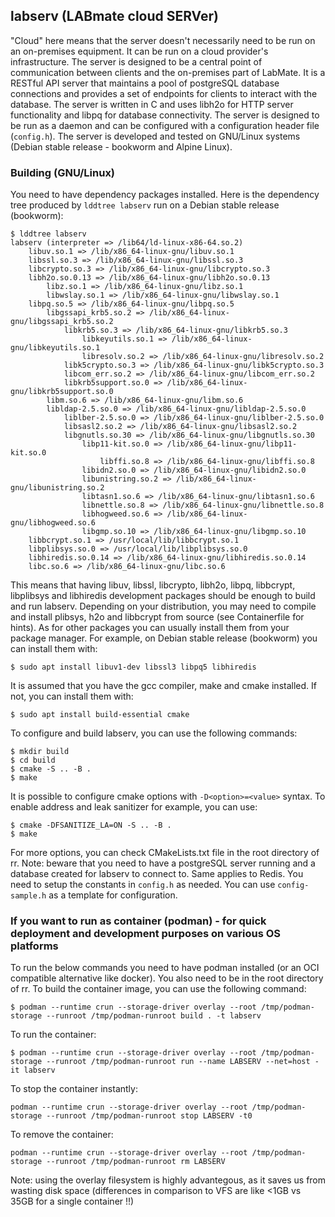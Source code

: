 ## labserv (LABmate cloud SERVer)
"Cloud" here means that the server doesn't necessarily need to be run on an on-premises equipment. It can be run on a cloud provider's infrastructure. The server is designed to be a central point of communication between clients and the on-premises part of LabMate. It is a RESTful API server that maintains a pool of postgreSQL database connections and provides a set of endpoints for clients to interact with the database. The server is written in C and uses libh2o for HTTP server functionality and libpq for database connectivity. The server is designed to be run as a daemon and can be configured with a configuration header file (`config.h`).
The server is developed and tested on GNU/Linux systems (Debian stable release - bookworm and Alpine Linux).
###
### Building (GNU/Linux)
You need to have dependency packages installed. Here is the dependency tree produced by `lddtree labserv` run on a Debian stable release (bookworm):
```shell
$ lddtree labserv
labserv (interpreter => /lib64/ld-linux-x86-64.so.2)
    libuv.so.1 => /lib/x86_64-linux-gnu/libuv.so.1
    libssl.so.3 => /lib/x86_64-linux-gnu/libssl.so.3
    libcrypto.so.3 => /lib/x86_64-linux-gnu/libcrypto.so.3
    libh2o.so.0.13 => /lib/x86_64-linux-gnu/libh2o.so.0.13
        libz.so.1 => /lib/x86_64-linux-gnu/libz.so.1
        libwslay.so.1 => /lib/x86_64-linux-gnu/libwslay.so.1
    libpq.so.5 => /lib/x86_64-linux-gnu/libpq.so.5
        libgssapi_krb5.so.2 => /lib/x86_64-linux-gnu/libgssapi_krb5.so.2
            libkrb5.so.3 => /lib/x86_64-linux-gnu/libkrb5.so.3
                libkeyutils.so.1 => /lib/x86_64-linux-gnu/libkeyutils.so.1
                libresolv.so.2 => /lib/x86_64-linux-gnu/libresolv.so.2
            libk5crypto.so.3 => /lib/x86_64-linux-gnu/libk5crypto.so.3
            libcom_err.so.2 => /lib/x86_64-linux-gnu/libcom_err.so.2
            libkrb5support.so.0 => /lib/x86_64-linux-gnu/libkrb5support.so.0
        libm.so.6 => /lib/x86_64-linux-gnu/libm.so.6
        libldap-2.5.so.0 => /lib/x86_64-linux-gnu/libldap-2.5.so.0
            liblber-2.5.so.0 => /lib/x86_64-linux-gnu/liblber-2.5.so.0
            libsasl2.so.2 => /lib/x86_64-linux-gnu/libsasl2.so.2
            libgnutls.so.30 => /lib/x86_64-linux-gnu/libgnutls.so.30
                libp11-kit.so.0 => /lib/x86_64-linux-gnu/libp11-kit.so.0
                    libffi.so.8 => /lib/x86_64-linux-gnu/libffi.so.8
                libidn2.so.0 => /lib/x86_64-linux-gnu/libidn2.so.0
                libunistring.so.2 => /lib/x86_64-linux-gnu/libunistring.so.2
                libtasn1.so.6 => /lib/x86_64-linux-gnu/libtasn1.so.6
                libnettle.so.8 => /lib/x86_64-linux-gnu/libnettle.so.8
                libhogweed.so.6 => /lib/x86_64-linux-gnu/libhogweed.so.6
                libgmp.so.10 => /lib/x86_64-linux-gnu/libgmp.so.10
    libbcrypt.so.1 => /usr/local/lib/libbcrypt.so.1
    libplibsys.so.0 => /usr/local/lib/libplibsys.so.0
    libhiredis.so.0.14 => /lib/x86_64-linux-gnu/libhiredis.so.0.14
    libc.so.6 => /lib/x86_64-linux-gnu/libc.so.6
```

This means that having libuv, libssl, libcrypto, libh2o, libpq, libbcrypt, libplibsys and libhiredis development packages should be enough to build and run labserv.
Depending on your distribution, you may need to compile and install plibsys, h2o and libbcrypt from source (see Containerfile for hints). As for other packages you can usually install them from your package manager. For example, on Debian stable release (bookworm) you can install them with:
```shell
$ sudo apt install libuv1-dev libssl3 libpq5 libhiredis 
``` 
It is assumed that you have the gcc compiler, make and cmake installed. If not, you can install them with:
```shell
$ sudo apt install build-essential cmake
```
To configure and build labserv, you can use the following commands:
```shell
$ mkdir build
$ cd build
$ cmake -S .. -B .
$ make
```
It is possible to configure cmake options with `-D<option>=<value>` syntax. To enable address and leak sanitizer for example, you can use:
```shell
$ cmake -DFSANITIZE_LA=ON -S .. -B .
$ make
```
For more options, you can check CMakeLists.txt file in the root directory of rr.
Note: beware that you need to have a postgreSQL server running and a database created for labserv to connect to. Same applies to Redis. You need to setup the constants in `config.h` as needed. You can use `config-sample.h` as a template for configuration.

###
### If you want to run as container (podman) - for quick deployment and development purposes on various OS platforms
To run the below commands you need to have podman installed (or an OCI compatible alternative like docker). You also need to be in the root directory of rr.
To build the container image, you can use the following command:
```shell
$ podman --runtime crun --storage-driver overlay --root /tmp/podman-storage --runroot /tmp/podman-runroot build . -t labserv
```
To run the container:
```shell
$ podman --runtime crun --storage-driver overlay --root /tmp/podman-storage --runroot /tmp/podman-runroot run --name LABSERV --net=host -it labserv
```
To stop the container instantly:
```shell
podman --runtime crun --storage-driver overlay --root /tmp/podman-storage --runroot /tmp/podman-runroot stop LABSERV -t0
```
To remove the container:
```shell
podman --runtime crun --storage-driver overlay --root /tmp/podman-storage --runroot /tmp/podman-runroot rm LABSERV
```
Note: using the overlay filesystem is highly advantegous, as it saves us from wasting disk space (differences in comparison to VFS are like <1GB vs 35GB for a single container !!)

